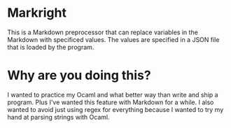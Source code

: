 # Markright
This is a Markdown preprocessor that can replace variables in the Markdown with
specificed values.
The values are specified in a JSON file that is loaded by the program.

# Why are you doing this?
I wanted to practice my Ocaml and what better way than write and ship a program.
Plus I've wanted this feature with Markdown for a while.
I also wanted to avoid just using regex for everything because I wanted to try
my hand at parsing strings with Ocaml.
